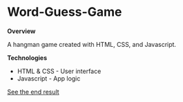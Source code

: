 # Word-Guess-Game

**Overview**

A hangman game created with HTML, CSS, and Javascript.

**Technologies**
  * HTML & CSS - User interface 
  * Javascript - App logic

[See the end result](https://ichumats22.github.io/Word-Guess-Game/)
